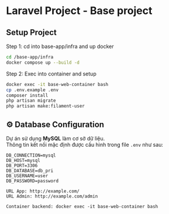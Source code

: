 # Laravel Project - Base project

## Setup Project
Step 1: cd into base-app/infra and up docker
```bash
cd /base-app/infra
docker compose up --build -d
```
Step 2: Exec into container and setup
```bash
docker exec -it base-web-container bash
cp .env.example .env
composer install
php artisan migrate
php artisan make:filament-user
```
## ⚙️ Database Configuration

Dự án sử dụng **MySQL** làm cơ sở dữ liệu.  
Thông tin kết nối mặc định được cấu hình trong file `.env` như sau:

```env
DB_CONNECTION=mysql
DB_HOST=mysql
DB_PORT=3306
DB_DATABASE=db_pri
DB_USERNAME=user
DB_PASSWORD=password

URL App: http://example.com/
URL Admin: http://example.com/admin

Container backend: docker exec -it base-web-container bash

